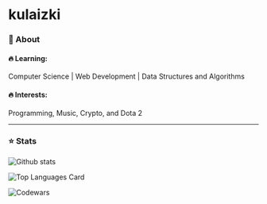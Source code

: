 # kulaizki

<h3>💬 About</h3>

<h4>🔥 Learning:</h4> Computer Science | Web Development | Data Structures and Algorithms

<h4>🔥 Interests:</h4> Programming, Music, Crypto, and Dota 2

<hr>

<h3>⭐ Stats</h3>

![Github stats](https://github-readme-stats.vercel.app/api?username=kulaizki&show_icons=true&count_private=true&bg_color=000000&text_color=15ff00&icon_color=e3e3de&title_color=15ff00)

![Top Languages Card](https://github-readme-stats.vercel.app/api/top-langs/?username=kulaizki&layout=compact&title_color=15ff00&bg_color=000000&text_color=15ff00)

![Codewars](https://github.r2v.ch/codewars?user=kulaizki&stroke=red&title_color=15ff00)



